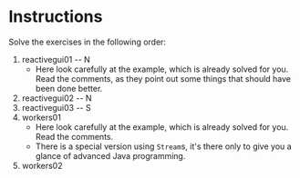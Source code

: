 # Instructions

Solve the exercises in the following order:

1. reactivegui01 -- N
    - Here look carefully at the example, which is already solved for you. Read the comments, as they point out some things that should have been done better.
2. reactivegui02 -- N
3. reactivegui03 -- S
4. workers01
    - Here look carefully at the example, which is already solved for you. Read the comments.
    - There is a special version using `Stream`s, it's there only to give you a glance of advanced Java programming.
5. workers02
